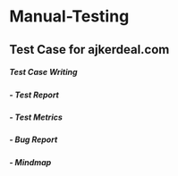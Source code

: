 # Manual-Testing
## Test Case for ajkerdeal.com
##### Test Case Writing
##### - Test Report
##### - Test Metrics
##### - Bug Report
##### - Mindmap
